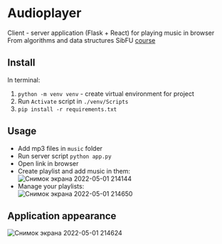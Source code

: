 # Audioplayer
Client - server application (Flask + React) for playing music in browser  
From algorithms and data structures SibFU [course](https://github.com/redb0/aads/tree/main/practice/practice_1.2)
## Install
In terminal:  
1. `python -m venv venv` - create virtual environment for project  
2. Run `Activate` script in `./venv/Scripts`
3. `pip install -r requirements.txt`
## Usage
* Add mp3 files in `music` folder
* Run server script `python app.py`
* Open link in browser
* Create playlist and add music in them:  
![Снимок экрана 2022-05-01 214144](https://user-images.githubusercontent.com/73060327/167449864-bed9ca5b-3bcf-4cfc-85f2-ec9a25279e14.png)
* Manage your playlists:  
![Снимок экрана 2022-05-01 214650](https://user-images.githubusercontent.com/73060327/167450314-24608e00-1464-4f5c-86e3-c227d06b19f8.png)
## Application appearance
![Снимок экрана 2022-05-01 214624](https://user-images.githubusercontent.com/73060327/167451128-908dee54-cfa9-48bc-881c-2f6483777eda.png)
